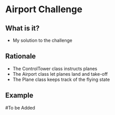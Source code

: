 Airport Challenge
=================

What is it?
---------

* My solution to the challenge

Rationale
-------

* The ControlTower class instructs planes
* The Airport class let planes land and take-off
* The Plane class keeps track of the flying state



Example
-------

#To be Added 

